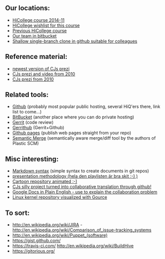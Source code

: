 ## Our locations:
* [HiCollege course 2014-11](https://wiki.hiq.se/pages/viewpage.action?pageId=47087938)
* [HiCollege wishlist for this course](https://wiki.hiq.se/display/HSH2B/2014/02/26/Git+workshop)
* [Previous HiCollege course](https://wiki.hiq.se/display/HiCollege/Git+Power+Workshop)
* [Our team in bitbucket](https://bitbucket.org/hicollegegit)
* [Shallow single-branch clone in github suitable for colleagues](https://github.com/UncleCJ/hicollegit/)

## Reference material:
* [newest version of CJs prezi](http://prezi.com/7k9afzpetqrh/git-power-workshop-for-hiq)
* [CJs prezi and video from 2010](http://unclecj.blogspot.com/2011/02/power-of-version-control-video.html)
* [CJs prezi from 2010](http://prezi.com/44imbddudnr4/the-power-of-version-control/)

## Related tools:
* [Github](https://github.com/) (probably most popular public hosting, several HiQ'ers there, link list to come...)
* [BitBucket](https://bitbucket.org/) (another place where you can do private hosting)
* [Gerrit](http://code.google.com/p/gerrit/) (code review)
* [Gerrithub](http://gerrithub.io/) (Gerrit+Github)
* [Github pages](https://pages.github.com/) (publish web pages straight from your repo)
* [Semantic Merge](http://www.semanticmerge.com/) (semantically aware merge/diff tool by the authors of Plastic SCM)

## Misc interesting:
* [Markdown syntax](https://bitbucket.org/tutorials/markdowndemo) (simple syntax to create documents in git repos)
* [presentation methodology (hela den playlisten är bra skit :-) )](https://www.youtube.com/watch?v=Hp7Id3Yb9XQ&index=24&list=FLQ_FVsN6EdBOfXJky0sTczg)
* [Cartoon repository animated :-)](https://www.youtube.com/watch?v=WY9A2mug4dw)
* [CJs silly project turned into collaborative translation through github!](http://unclecj.blogspot.se/2010/02/xkcd-tech-support-cheat-sheet-now-in.html)
* [Google Docs in Plain English - use to explain the collaboration problem](https://www.youtube.com/watch?v=eRqUE6IHTEA)
* [Linux kernel repository visualized with Gource](https://www.youtube.com/watch?v=AhDiYPLo3p4)

## To sort:
* http://en.wikipedia.org/wiki/JIRA - http://en.wikipedia.org/wiki/Comparison_of_issue-tracking_systems
* http://en.wikipedia.org/wiki/Puppet_(software)
* https://gist.github.com/
* https://travis-ci.com/ http://en.wikipedia.org/wiki/BuildHive
* https://gitorious.org/